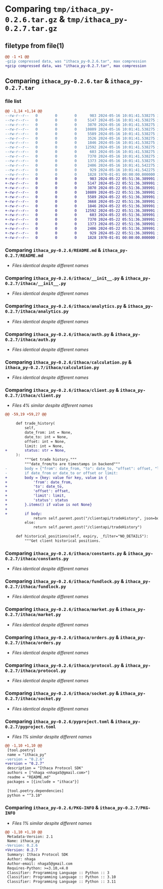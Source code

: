# Comparing `tmp/ithaca_py-0.2.6.tar.gz` & `tmp/ithaca_py-0.2.7.tar.gz`

## filetype from file(1)

```diff
@@ -1 +1 @@
-gzip compressed data, was "ithaca_py-0.2.6.tar", max compression
+gzip compressed data, was "ithaca_py-0.2.7.tar", max compression
```

## Comparing `ithaca_py-0.2.6.tar` & `ithaca_py-0.2.7.tar`

### file list

```diff
@@ -1,14 +1,14 @@
--rw-r--r--   0        0        0      983 2024-05-16 10:01:41.538275 ithaca_py-0.2.6/README.md
--rw-r--r--   0        0        0     5147 2024-05-16 10:01:41.538275 ithaca_py-0.2.6/ithaca/__init__.py
--rw-r--r--   0        0        0     3870 2024-05-16 10:01:41.538275 ithaca_py-0.2.6/ithaca/analytics.py
--rw-r--r--   0        0        0    10809 2024-05-16 10:01:41.538275 ithaca_py-0.2.6/ithaca/auth.py
--rw-r--r--   0        0        0     5589 2024-05-16 10:01:41.538275 ithaca_py-0.2.6/ithaca/calculation.py
--rw-r--r--   0        0        0     3526 2024-05-16 10:01:41.538275 ithaca_py-0.2.6/ithaca/client.py
--rw-r--r--   0        0        0     1846 2024-05-16 10:01:41.538275 ithaca_py-0.2.6/ithaca/constants.py
--rw-r--r--   0        0        0    12592 2024-05-16 10:01:41.538275 ithaca_py-0.2.6/ithaca/fundlock.py
--rw-r--r--   0        0        0      603 2024-05-16 10:01:41.538275 ithaca_py-0.2.6/ithaca/market.py
--rw-r--r--   0        0        0     7370 2024-05-16 10:01:41.538275 ithaca_py-0.2.6/ithaca/orders.py
--rw-r--r--   0        0        0     1373 2024-05-16 10:01:41.538275 ithaca_py-0.2.6/ithaca/protocol.py
--rw-r--r--   0        0        0     2406 2024-05-16 10:01:41.542275 ithaca_py-0.2.6/ithaca/socket.py
--rw-r--r--   0        0        0      929 2024-05-16 10:01:41.542275 ithaca_py-0.2.6/pyproject.toml
--rw-r--r--   0        0        0     1828 1970-01-01 00:00:00.000000 ithaca_py-0.2.6/PKG-INFO
+-rw-r--r--   0        0        0      983 2024-05-22 05:51:36.389991 ithaca_py-0.2.7/README.md
+-rw-r--r--   0        0        0     5147 2024-05-22 05:51:36.389991 ithaca_py-0.2.7/ithaca/__init__.py
+-rw-r--r--   0        0        0     3870 2024-05-22 05:51:36.389991 ithaca_py-0.2.7/ithaca/analytics.py
+-rw-r--r--   0        0        0    10809 2024-05-22 05:51:36.389991 ithaca_py-0.2.7/ithaca/auth.py
+-rw-r--r--   0        0        0     5589 2024-05-22 05:51:36.389991 ithaca_py-0.2.7/ithaca/calculation.py
+-rw-r--r--   0        0        0     3668 2024-05-22 05:51:36.389991 ithaca_py-0.2.7/ithaca/client.py
+-rw-r--r--   0        0        0     1846 2024-05-22 05:51:36.389991 ithaca_py-0.2.7/ithaca/constants.py
+-rw-r--r--   0        0        0    12592 2024-05-22 05:51:36.389991 ithaca_py-0.2.7/ithaca/fundlock.py
+-rw-r--r--   0        0        0      603 2024-05-22 05:51:36.389991 ithaca_py-0.2.7/ithaca/market.py
+-rw-r--r--   0        0        0     7370 2024-05-22 05:51:36.389991 ithaca_py-0.2.7/ithaca/orders.py
+-rw-r--r--   0        0        0     1373 2024-05-22 05:51:36.389991 ithaca_py-0.2.7/ithaca/protocol.py
+-rw-r--r--   0        0        0     2406 2024-05-22 05:51:36.389991 ithaca_py-0.2.7/ithaca/socket.py
+-rw-r--r--   0        0        0      929 2024-05-22 05:51:36.389991 ithaca_py-0.2.7/pyproject.toml
+-rw-r--r--   0        0        0     1828 1970-01-01 00:00:00.000000 ithaca_py-0.2.7/PKG-INFO
```

### Comparing `ithaca_py-0.2.6/README.md` & `ithaca_py-0.2.7/README.md`

 * *Files identical despite different names*

### Comparing `ithaca_py-0.2.6/ithaca/__init__.py` & `ithaca_py-0.2.7/ithaca/__init__.py`

 * *Files identical despite different names*

### Comparing `ithaca_py-0.2.6/ithaca/analytics.py` & `ithaca_py-0.2.7/ithaca/analytics.py`

 * *Files identical despite different names*

### Comparing `ithaca_py-0.2.6/ithaca/auth.py` & `ithaca_py-0.2.7/ithaca/auth.py`

 * *Files identical despite different names*

### Comparing `ithaca_py-0.2.6/ithaca/calculation.py` & `ithaca_py-0.2.7/ithaca/calculation.py`

 * *Files identical despite different names*

### Comparing `ithaca_py-0.2.6/ithaca/client.py` & `ithaca_py-0.2.7/ithaca/client.py`

 * *Files 4% similar despite different names*

```diff
@@ -59,19 +59,27 @@
 
     def trade_history(
         self,
         date_from: int = None,
         date_to: int = None,
         offset: int = None,
         limit: int = None,
+        status: str = None,
     ):
         """Get trade history."""
         """date_from/to are timestamps in backend"""
-        body = {"from": date_from, "to": date_to, "offset": offset, "limit": limit}
-        if date_from or date_to or offset or limit:
+        body = {key: value for key, value in {
+            'from': date_from,
+            'to': date_to,
+            'offset': offset,
+            'limit': limit,
+            'status': status
+        }.items() if value is not None}
+
+        if body:
             return self.parent.post("/clientapi/tradeHistory", json=body)
         else:
             return self.parent.post("/clientapi/tradeHistory")
 
     def historical_positions(self, expiry, _filter="NO_DETAILS"):
         """Get client historical positions.
```

### Comparing `ithaca_py-0.2.6/ithaca/constants.py` & `ithaca_py-0.2.7/ithaca/constants.py`

 * *Files identical despite different names*

### Comparing `ithaca_py-0.2.6/ithaca/fundlock.py` & `ithaca_py-0.2.7/ithaca/fundlock.py`

 * *Files identical despite different names*

### Comparing `ithaca_py-0.2.6/ithaca/market.py` & `ithaca_py-0.2.7/ithaca/market.py`

 * *Files identical despite different names*

### Comparing `ithaca_py-0.2.6/ithaca/orders.py` & `ithaca_py-0.2.7/ithaca/orders.py`

 * *Files identical despite different names*

### Comparing `ithaca_py-0.2.6/ithaca/protocol.py` & `ithaca_py-0.2.7/ithaca/protocol.py`

 * *Files identical despite different names*

### Comparing `ithaca_py-0.2.6/ithaca/socket.py` & `ithaca_py-0.2.7/ithaca/socket.py`

 * *Files identical despite different names*

### Comparing `ithaca_py-0.2.6/pyproject.toml` & `ithaca_py-0.2.7/pyproject.toml`

 * *Files 1% similar despite different names*

```diff
@@ -1,10 +1,10 @@
 [tool.poetry]
 name = "ithaca_py"
-version = "0.2.6"
+version = "0.2.7"
 description = "Ithaca Protocol SDK"
 authors = ["nhaga <nhaga5@gmail.com>"]
 readme = "README.md"
 packages = [{include = "ithaca"}]
 
 [tool.poetry.dependencies]
 python = "^3.10"
```

### Comparing `ithaca_py-0.2.6/PKG-INFO` & `ithaca_py-0.2.7/PKG-INFO`

 * *Files 1% similar despite different names*

```diff
@@ -1,10 +1,10 @@
 Metadata-Version: 2.1
 Name: ithaca_py
-Version: 0.2.6
+Version: 0.2.7
 Summary: Ithaca Protocol SDK
 Author: nhaga
 Author-email: nhaga5@gmail.com
 Requires-Python: >=3.10,<4.0
 Classifier: Programming Language :: Python :: 3
 Classifier: Programming Language :: Python :: 3.10
 Classifier: Programming Language :: Python :: 3.11
```


